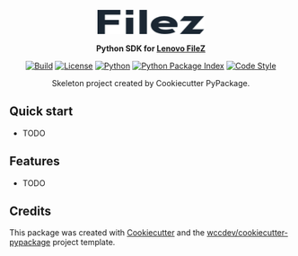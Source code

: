 <p align="center">
    <a href="https://www.filez.com/">
    <img src="https://raw.githubusercontent.com/wccdev/filez-python-sdk/master/.github/assets/logo-black.png" height="43" width="190" margin="50" alt="Python SDK For FileZ">
    </a>
</p>
<p align="center">
    <strong>
    Python SDK for
    <a href="https://www.filez.com/">Lenovo FileZ</a>
    </strong>
</p>
<p align="center">
    <a href="https://github.com/wccdev/filez-python-sdk/actions/workflows/ci.yml"><img
        src="https://github.com/wccdev/filez-python-sdk/actions/workflows/ci.yml/badge.svg"
        alt="Build"
        /></a>
    <a href="https://github.com/wccdev/filez-python-sdk/blob/main/LICENSE"><img
        src="https://img.shields.io/github/license/wccdev/filez-python-sdk"
        alt="License"
        /></a>
    <a href="https://pypi.org/project/filez-python-sdk/"><img
        src="https://img.shields.io/pypi/pyversions/filez-python-sdk.svg"
        alt="Python"
        /></a>
    <a href="https://pypi.org/project/filez-python-sdk/"><img
        src="https://img.shields.io/pypi/v/filez-python-sdk.svg"
        alt="Python Package Index"
        /></a>
    <a href="https://github.com/psf/black"><img
        src="https://img.shields.io/badge/code%20style-black-000000.svg"
        alt="Code Style"
        /></a>
</p>
<p align="center">
    Skeleton project created by Cookiecutter PyPackage.
</p>
<h2></h2>

## Quick start

* TODO


## Features

* TODO

## Credits

This package was created with [Cookiecutter](https://github.com/audreyr/cookiecutter) and the [wccdev/cookiecutter-pypackage](https://github.com/wccdev/cookiecutter-pypackage) project template.
